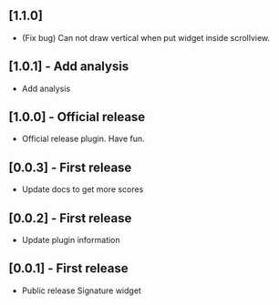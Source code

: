 ## [1.1.0]

* (Fix bug) Can not draw vertical when put widget inside scrollview.

## [1.0.1] - Add analysis

* Add analysis

## [1.0.0] - Official release

* Official release plugin. Have fun.


## [0.0.3] - First release

* Update docs to get more scores

## [0.0.2] - First release

* Update plugin information

## [0.0.1] - First release

* Public release Signature widget
